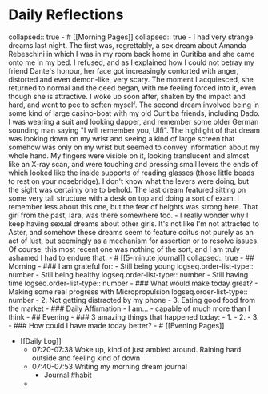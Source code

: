 # Daily Reflections
collapsed:: true
	- # [[Morning Pages]]
	  collapsed:: true
		- I had very strange dreams last night. The first was, regrettably, a sex dream about Amanda Rebeschini in which I was in my room back home in Curitiba and she came onto me in my bed. I refused, and as I explained how I could not betray my friend Dante's honour, her face got increasingly contorted with anger, distorted and even demon-like, very scary. The moment I acquiesced, she returned to normal and the deed began, with me feeling forced into it, even though she is attractive. I woke up soon after, shaken by the impact and hard, and went to pee to soften myself. The second dream involved being in some kind of large casino-boat with my old Curitiba friends, including Dado. I was wearing a suit and looking dapper, and remember some older German sounding man saying "I will remember you, Ulfi". The highlight of that dream was looking down on my wrist and seeing a kind of large screen that somehow was only on my wrist but seemed to convey information about  my whole hand. My fingers were visible on it, looking translucent and almost like an X-ray scan, and were touching and pressing small levers the ends of which looked like the inside supports of reading glasses (those little beads to rest on your nosebridge). I don't know what the levers were doing, but the sight was certainly one to behold.
		  The last dream featured sitting on some very tall structure with a desk on top and doing a sort of exam. I remember less about this one, but the fear of heights was strong here. That girl from the past, Iara, was there somewhere too.
		- I really wonder why I keep having sexual dreams about other girls. It's not like I'm not attracted to Aster, and somehow these dreams seem to feature coitus not purely as an act of lust, but seemingly as a mechanism for assertion or to resolve issues. Of course, this most recent one was nothing of the sort, and I am truly ashamed I had to endure that.
	- # [[5-minute journal]]
	  collapsed:: true
		- ## Morning
			- ### I am grateful for:
				- Still being young
				  logseq.order-list-type:: number
				- Still being healthy
				  logseq.order-list-type:: number
				- Still having time
				  logseq.order-list-type:: number
			- ### What would make today great?
				- Making some real progress with Micropropulsion
				  logseq.order-list-type:: number
				- 2. Not getting distracted by my phone
				- 3. Eating good food from the market
			- ### Daily Affirmation - I am...
				- capable of much more than I think
		- ## Evening
			- ### 3 amazing things that happened today:
				- 1.
				- 2.
				- 3.
			- ### How could I have made today better?
	- # [[Evening Pages]]
- [[Daily Log]]
	- 07:20-07:38 Woke up, kind of just ambled around. Raining hard outside and feeling kind of down
	- 07:40-07:53 Writing my morning dream journal
		- Journal #habit
	-